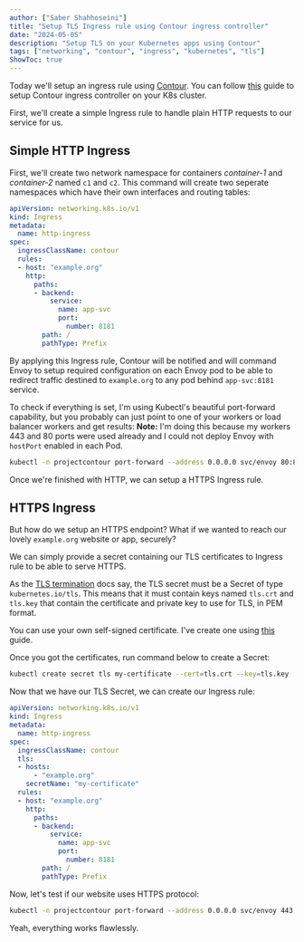 ```yaml
---
author: ["Saber Shahhoseini"]
title: "Setup TLS Ingress rule using Contour ingress controller"
date: "2024-05-05"
description: "Setup TLS on your Kubernetes apps using Contour"
tags: ["networking", "contour", "ingress", "kubernetes", "tls"]
ShowToc: true
---
```


Today we'll setup an ingress rule using [Contour](https://github.com/projectcontour/contour). You can follow [this](https://todo) guide to setup Contour ingress controller on your K8s cluster.

First, we'll create a simple Ingress rule to handle plain HTTP requests to our service for us.

## Simple HTTP Ingress

First, we'll create two network namespace for containers *container-1* and *container-2* named `c1` and `c2`. This command will create two seperate namespaces which have their own interfaces and routing tables:

```yaml
apiVersion: networking.k8s.io/v1
kind: Ingress
metadata:
  name: http-ingress
spec:
  ingressClassName: contour
  rules:
  - host: "example.org"
    http:
      paths:
      - backend:
          service:
            name: app-svc
            port:
              number: 8181
        path: /
        pathType: Prefix
```

By applying this Ingress rule, Contour will be notified and will command Envoy to setup required configuration on each Envoy pod to be able to redirect traffic destined to `example.org` to any pod behind `app-svc:8181` service.

To check if everything is set, I'm using Kubectl's beautiful port-forward capability, but you probably can just point to one of your workers or load balancer workers and get results:
**Note:** I'm doing this because my workers 443 and 80 ports were used already and I could not deploy Envoy with `hostPort` enabled in each Pod.

```bash
kubectl -n projectcontour port-forward --address 0.0.0.0 svc/envoy 80:80
```

Once we're finished with HTTP, we can setup a HTTPS Ingress rule.

## HTTPS Ingress

But how do we setup an HTTPS endpoint? What if we wanted to reach our lovely `example.org` website or app, securely?

We can simply provide a secret containing our TLS certificates to Ingress rule to be able to serve HTTPS.

As the [TLS termination](https://projectcontour.io/docs/1.28/config/tls-termination/) docs say, the TLS secret must be a Secret of type  `kubernetes.io/tls`. This means that it must contain keys named  `tls.crt`  and  `tls.key`  that contain the certificate and private key to use for TLS, in PEM format.

You can use your own self-signed certificate. I've create one using [this](https://devopscube.com/create-self-signed-certificates-openssl/) guide.

Once you got the certificates, run command below to create a Secret:

```bash
kubectl create secret tls my-certificate --cert=tls.crt --key=tls.key
```

Now that we have our TLS Secret, we can create our Ingress rule:

```yaml
apiVersion: networking.k8s.io/v1
kind: Ingress
metadata:
  name: http-ingress
spec:
  ingressClassName: contour
  tls:
  - hosts:
      - "example.org"
    secretName: "my-certificate"
  rules:
  - host: "example.org"
    http:
      paths:
      - backend:
          service:
            name: app-svc
            port:
              number: 8181
        path: /
        pathType: Prefix
```

Now, let's test if our website uses HTTPS protocol:

```bash
kubectl -n projectcontour port-forward --address 0.0.0.0 svc/envoy 443:443
```

Yeah, everything works flawlessly.

